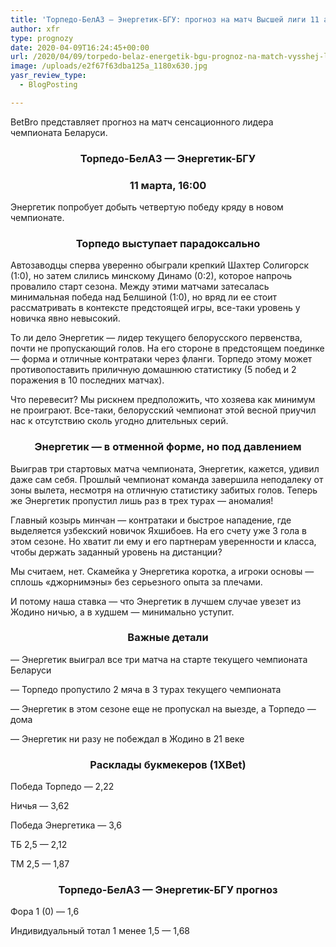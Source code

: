 ```yaml
---
title: 'Торпедо-БелАЗ — Энергетик-БГУ: прогноз на матч Высшей лиги 11 апреля'
author: xfr
type: prognozy
date: 2020-04-09T16:24:45+00:00
url: /2020/04/09/torpedo-belaz-energetik-bgu-prognoz-na-match-vysshej-ligi-11-aprelya/
image: /uploads/e2f67f63dba125a_1180x630.jpg
yasr_review_type:
  - BlogPosting

---
```

BetBro представляет прогноз на матч сенсационного лидера чемпионата Беларуси.

<h3 style="text-align: center">
  <strong>Торпедо-БелАЗ &#8212; Энергетик-БГУ</strong>
</h3>

<h3 style="text-align: center">
  <strong>11 марта, 16:00</strong>
</h3>

Энергетик попробует добыть четвертую победу кряду в новом чемпионате.

<h3 style="text-align: center">
  <strong>Торпедо выступает парадоксально</strong>
</h3>

Автозаводцы сперва уверенно обыграли крепкий Шахтер Солигорск (1:0), но затем слились минскому Динамо (0:2), которое напрочь провалило старт сезона. Между этими матчами затесалась минимальная победа над Белшиной (1:0), но вряд ли ее стоит рассматривать в контексте предстоящей игры, все-таки уровень у новичка явно невысокий.

То ли дело Энергетик &#8212; лидер текущего белорусского первенства, почти не пропускающий голов. На его стороне в предстоящем поединке &#8212; форма и отличные контратаки через фланги. Торпедо этому может противопоставить приличную домашнюю статистику (5 побед и 2 поражения в 10 последних матчах).

Что перевесит? Мы рискнем предположить, что хозяева как минимум не проиграют. Все-таки, белорусский чемпионат этой весной приучил нас к отсутствию сколь угодно длительных серий.

<h3 style="text-align: center">
  <strong>Энергетик &#8212; в отменной форме, но под давлением</strong>
</h3>

Выиграв три стартовых матча чемпионата, Энергетик, кажется, удивил даже сам себя. Прошлый чемпионат команда завершила неподалеку от зоны вылета, несмотря на отличную статистику забитых голов. Теперь же Энергетик пропустил лишь раз в трех турах &#8212; аномалия!

Главный козырь минчан &#8212; контратаки и быстрое нападение, где выделяется узбекский новичок Яхшибоев. На его счету уже 3 гола в этом сезоне. Но хватит ли ему и его партнерам уверенности и класса, чтобы держать заданный уровень на дистанции?
  
Мы считаем, нет. Скамейка у Энергетика коротка, а игроки основы &#8212; сплошь «джорнимэны» без серьезного опыта за плечами.
  
И потому наша ставка &#8212; что Энергетик в лучшем случае увезет из Жодино ничью, а в худшем &#8212; минимально уступит.

<h3 style="text-align: center">
  <strong>Важные детали</strong>
</h3>

&#8212; Энергетик выиграл все три матча на старте текущего чемпионата Беларуси

&#8212; Торпедо пропустило 2 мяча в 3 турах текущего чемпионата

&#8212; Энергетик в этом сезоне еще не пропускал на выезде, а Торпедо &#8212; дома

&#8212; Энергетик ни разу не побеждал в Жодино в 21 веке

<h3 style="text-align: center">
  <strong>Расклады букмекеров (1XBet)</strong>
</h3>

Победа Торпедо &#8212; 2,22

Ничья &#8212; 3,62

Победа Энергетика &#8212; 3,6

ТБ 2,5 &#8212; 2,12

ТМ 2,5 &#8212; 1,87

<h3 style="text-align: center">
  <strong>Торпедо-БелАЗ &#8212; Энергетик-БГУ прогноз</strong>
</h3>

Фора 1 (0) &#8212; 1,6

Индивидуальный тотал 1 менее 1,5 &#8212; 1,68